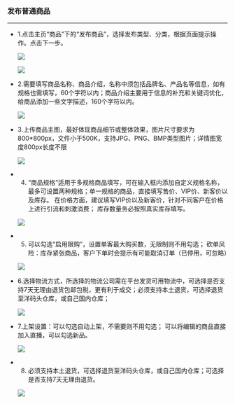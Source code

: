 ### 发布普通商品

---

* 1.点击主页“商品”下的“发布商品”，选择发布类型、分类，根据页面提示操作。点击下一步。

  ![](http://sellerhub.ymatou.com/helpview/img/fbptsp_1.png)

  ![](http://sellerhub.ymatou.com/helpview/img/fbptsp_2.png)

* 2.需要填写商品名称、商品介绍，名称中须包括品牌名、产品名等信息，如有规格也需填写，60个字符以内；商品介绍主要用于信息的补充和关键词优化，给商品添加一些文字描述，160个字符以内。

  ![](http://sellerhub.ymatou.com/helpview/img/fbptsp_3.png)

* 3.上传商品主图，最好体现商品细节或整体效果，图片尺寸要求为800\*800px，文件小于500K，支持JPG、PNG、BMP类型图片；详情图宽度800px长度不限

  ![](http://sellerhub.ymatou.com/helpview/img/fbptsp_4.png)

* 4. “商品规格”适用于多规格商品填写，可在输入框内添加自定义规格名称，最多可设置两种规格；单一规格的商品，直接填写售价、VIP价、新客价以及库存。 在价格方面，建议填写VIP价以及新客价，针对不同客户在价格上进行引流和刺激消费； 库存数量务必按照真实库存填写。

  ![](http://sellerhub.ymatou.com/helpview/img/fbptsp_5.png)

* 5. 可以勾选“启用限购”，设置单客最大购买数，无限制则不用勾选； 砍单风险：库存紧张商品，客户下单时会提示有可能取消订单（已停用，可忽略）

  ![](http://sellerhub.ymatou.com/helpview/img/fbptsp_6.png)

* 6.选择物流方式，所选择的物流公司需在平台发货可用物流中，可选择是否支持7天无理由退货包邮包税，更有利于成交；必须支持本土退货，可选择退货至洋码头仓库，或自己国内仓库；

  ![](http://sellerhub.ymatou.com/helpview/img/fbptsp_7.png)

* 7.上架设置：可以勾选自动上架，不需要则不用勾选； 可以将编辑的商品直接加入直播，可以勾选新品。

  ![](http://sellerhub.ymatou.com/helpview/img/fbptsp_8.png)

* 8. 必须支持本土退货，可选择退货至洋码头仓库，或自己国内仓库；可选择是否支持7天无理由退货。

  ![](http://sellerhub.ymatou.com/helpview/img/fbptsp_9.png)




